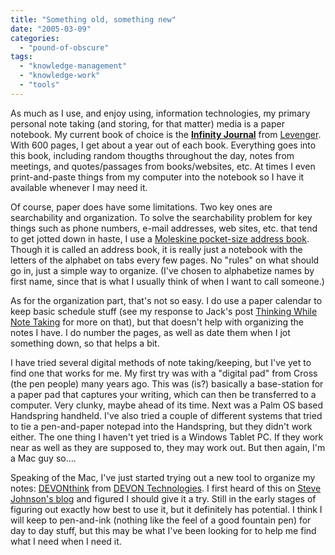 ```yaml
---
title: "Something old, something new"
date: "2005-03-09"
categories: 
  - "pound-of-obscure"
tags: 
  - "knowledge-management"
  - "knowledge-work"
  - "tools"
---
```


As much as I use, and enjoy using, information technologies, my primary personal note taking (and storing, for that matter) media is a paper notebook. My current book of choice is the **[Infinity Journal](http://www.levenger.com/PAGETEMPLATES/PRODUCT/Product.asp?Params=Category=322-325%7CPageID=176%7CLevel=2-3)** from [Levenger](http://www.levenger.com/). With 600 pages, I get about a year out of each book. Everything goes into this book, including random thougths throughout the day, notes from meetings, and quotes/passages from books/websites, etc. At times I even print-and-paste things from my computer into the notebook so I have it available whenever I may need it.

Of course, paper does have some limitations. Two key ones are searchability and organization. To solve the searchability problem for key things such as phone numbers, e-mail addresses, web sites, etc. that tend to get jotted down in haste, I use a [Moleskine pocket-size address book](http://www.moleskine.com/eng/_interni/catalogo/Cat_int/catalogo_pocket.htm). Though it is called an address book, it is really just a notebook with the letters of the alphabet on tabs every few pages. No "rules" on what should go in, just a simple way to organize. (I've chosen to alphabetize names by first name, since that is what I usually think of when I want to call someone.)

As for the organization part, that's not so easy. I do use a paper calendar to keep basic schedule stuff (see my response to Jack's post [Thinking While Note Taking](http://www.jackvinson.com/archives/2005/02/02/thinking_while_note_taking.html) for more on that), but that doesn't help with organizing the notes I have. I do number the pages, as well as date them when I jot something down, so that helps a bit.

I have tried several digital methods of note taking/keeping, but I've yet to find one that works for me. My first try was with a "digital pad" from Cross (the pen people) many years ago. This was (is?) basically a base-station for a paper pad that captures your writing, which can then be transferred to a computer. Very clunky, maybe ahead of its time. Next was a Palm OS based Handspring handheld. I've also tried a couple of different systems that tried to tie a pen-and-paper notepad into the Handspring, but they didn't work either. The one thing I haven't yet tried is a Windows Tablet PC. If they work near as well as they are supposed to, they may work out. But then again, I'm a Mac guy so....

Speaking of the Mac, I've just started trying out a new tool to organize my notes: [DEVONthink](http://devon-technologies.com/products/devonthink/overview.php) from [DEVON Technologies](http://devon-technologies.com/). I first heard of this on [Steve Johnson's blog](http://www.stevenberlinjohnson.com/movabletype/archives/000230.html) and figured I should give it a try. Still in the early stages of figuring out exactly how best to use it, but it definitely has potential. I think I will keep to pen-and-ink (nothing like the feel of a good fountain pen) for day to day stuff, but this may be what I've been looking for to help me find what I need when I need it.
